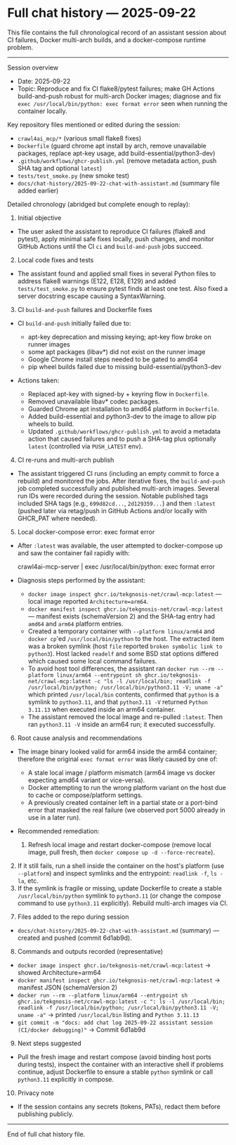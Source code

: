 # Full chat history — 2025-09-22

This file contains the full chronological record of an assistant session about CI failures, Docker multi-arch builds, and a docker-compose runtime problem.

---

Session overview
- Date: 2025-09-22
- Topic: Reproduce and fix CI flake8/pytest failures; make GH Actions build-and-push robust for multi-arch Docker images; diagnose and fix `exec /usr/local/bin/python: exec format error` seen when running the container locally.

Key repository files mentioned or edited during the session:
- `crawl4ai_mcp/*` (various small flake8 fixes)
- `Dockerfile` (guard chrome apt install by arch, remove unavailable packages, replace apt-key usage, add build-essential/python3-dev)
- `.github/workflows/ghcr-publish.yml` (remove metadata action, push SHA tag and optional `latest`)
- `tests/test_smoke.py` (new smoke test)
- `docs/chat-history/2025-09-22-chat-with-assistant.md` (summary file added earlier)

Detailed chronology (abridged but complete enough to replay):

1) Initial objective
- The user asked the assistant to reproduce CI failures (flake8 and pytest), apply minimal safe fixes locally, push changes, and monitor GitHub Actions until the CI `ci` and `build-and-push` jobs succeed.

2) Local code fixes and tests
- The assistant found and applied small fixes in several Python files to address flake8 warnings (E122, E128, E129) and added `tests/test_smoke.py` to ensure pytest finds at least one test. Also fixed a server docstring escape causing a SyntaxWarning.

3) CI `build-and-push` failures and Dockerfile fixes
- CI `build-and-push` initially failed due to:
  - apt-key deprecation and missing keying; apt-key flow broke on runner images
  - some apt packages (libav*) did not exist on the runner image
  - Google Chrome install steps needed to be gated to amd64
  - pip wheel builds failed due to missing build-essential/python3-dev

- Actions taken:
  - Replaced apt-key with signed-by + keyring flow in `Dockerfile`.
  - Removed unavailable libav* codec packages.
  - Guarded Chrome apt installation to amd64 platform in `Dockerfile`.
  - Added build-essential and python3-dev to the image to allow pip wheels to build.
  - Updated `.github/workflows/ghcr-publish.yml` to avoid a metadata action that caused failures and to push a SHA-tag plus optionally `latest` (controlled via `PUSH_LATEST` env).

4) CI re-runs and multi-arch publish
- The assistant triggered CI runs (including an empty commit to force a rebuild) and monitored the jobs. After iterative fixes, the `build-and-push` job completed successfully and published multi-arch images. Several run IDs were recorded during the session. Notable published tags included SHA tags (e.g., `699d82cd...`, `2d129359...`) and then `:latest` (pushed later via retag/push in GitHub Actions and/or locally with GHCR_PAT where needed).

5) Local docker-compose error: exec format error
- After `:latest` was available, the user attempted to docker-compose up and saw the container fail rapidly with:

  crawl4ai-mcp-server | exec /usr/local/bin/python: exec format error

- Diagnosis steps performed by the assistant:
  - `docker image inspect ghcr.io/tekgnosis-net/crawl-mcp:latest` — local image reported `Architecture=arm64`.
  - `docker manifest inspect ghcr.io/tekgnosis-net/crawl-mcp:latest` — manifest exists (schemaVersion 2) and the SHA-tag entry had `amd64` and `arm64` platform entries.
  - Created a temporary container with `--platform linux/arm64` and `docker cp`'ed `/usr/local/bin/python` to the host. The extracted item was a broken symlink (host `file` reported `broken symbolic link to python3`). Host lacked `readelf` and some BSD stat options differed which caused some local command failures.
  - To avoid host tool differences, the assistant ran `docker run --rm --platform linux/arm64 --entrypoint sh ghcr.io/tekgnosis-net/crawl-mcp:latest -c "ls -l /usr/local/bin; readlink -f /usr/local/bin/python; /usr/local/bin/python3.11 -V; uname -a"` which printed `/usr/local/bin` contents, confirmed that `python` is a symlink to `python3.11`, and that `python3.11 -V` returned `Python 3.11.13` when executed inside an arm64 container.
  - The assistant removed the local image and re-pulled `:latest`. Then ran `python3.11 -V` inside an arm64 run; it executed successfully.

6) Root cause analysis and recommendations
- The image binary looked valid for arm64 inside the arm64 container; therefore the original `exec format error` was likely caused by one of:
  - A stale local image / platform mismatch (arm64 image vs docker expecting amd64 variant or vice-versa).
  - Docker attempting to run the wrong platform variant on the host due to cache or compose/platform settings.
  - A previously created container left in a partial state or a port-bind error that masked the real failure (we observed port 5000 already in use in a later run).

- Recommended remediation:
  1. Refresh local image and restart docker-compose (remove local image, pull fresh, then `docker compose up -d --force-recreate`).
 2. If it still fails, run a shell inside the container on the host's platform (use `--platform`) and inspect symlinks and the entrypoint: `readlink -f`, `ls -la`, etc.
 3. If the symlink is fragile or missing, update Dockerfile to create a stable `/usr/local/bin/python` symlink to `python3.11` (or change the compose command to use `python3.11` explicitly). Rebuild multi-arch images via CI.

7) Files added to the repo during session
- `docs/chat-history/2025-09-22-chat-with-assistant.md` (summary) — created and pushed (commit 6d1ab9d).

8) Commands and outputs recorded (representative)
- `docker image inspect ghcr.io/tekgnosis-net/crawl-mcp:latest` → showed Architecture=arm64
- `docker manifest inspect ghcr.io/tekgnosis-net/crawl-mcp:latest` → manifest JSON (schemaVersion 2)
- `docker run --rm --platform linux/arm64 --entrypoint sh ghcr.io/tekgnosis-net/crawl-mcp:latest -c ": ls -l /usr/local/bin; readlink -f /usr/local/bin/python; /usr/local/bin/python3.11 -V; uname -a"` → printed `/usr/local/bin` listing and `Python 3.11.13`
- `git commit -m "docs: add chat log 2025-09-22 assistant session (CI/docker debugging)"` → Commit 6d1ab9d

9) Next steps suggested
- Pull the fresh image and restart compose (avoid binding host ports during tests), inspect the container with an interactive shell if problems continue, adjust Dockerfile to ensure a stable `python` symlink or call `python3.11` explicitly in compose.

10) Privacy note
- If the session contains any secrets (tokens, PATs), redact them before publishing publicly.

---

End of full chat history file.
